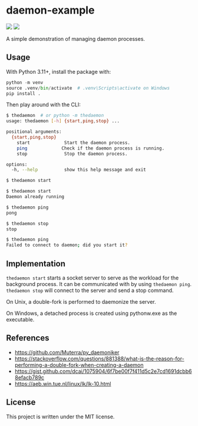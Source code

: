 # daemon-example

[![](https://img.shields.io/github/actions/workflow/status/thegamecracks/daemon-example/black-lint.yml?style=flat-square&label=black)](https://black.readthedocs.io/en/stable/)
[![](https://img.shields.io/github/actions/workflow/status/thegamecracks/daemon-example/pyright-lint.yml?style=flat-square&label=pyright)](https://microsoft.github.io/pyright/#/)

A simple demonstration of managing daemon processes.

## Usage

With Python 3.11+, install the package with:

```py
python -m venv
source .venv/bin/activate  # .venv\Scripts\activate on Windows
pip install .
```

Then play around with the CLI:

```sh
$ thedaemon  # or python -m thedaemon
usage: thedaemon [-h] {start,ping,stop} ...

positional arguments:
  {start,ping,stop}
    start             Start the daemon process.
    ping             Check if the daemon process is running.
    stop              Stop the daemon process.

options:
  -h, --help          show this help message and exit

$ thedaemon start

$ thedaemon start
Daemon already running

$ thedaemon ping
pong

$ thedaemon stop
stop

$ thedaemon ping
Failed to connect to daemon; did you start it?
```

## Implementation

`thedaemon start` starts a socket server to serve as the workload for the
background process. It can be communicated with by using `thedaemon ping`.
`thedaemon stop` will connect to the server and send a stop command.

On Unix, a double-fork is performed to daemonize the server.

On Windows, a detached process is created using pythonw.exe as the executable.

## References

- https://github.com/Muterra/py_daemoniker
- https://stackoverflow.com/questions/881388/what-is-the-reason-for-performing-a-double-fork-when-creating-a-daemon
- https://gist.github.com/dcai/1075904/6f7be00f7f411d5c2e7cd1691dcbb68efacb789c
- https://aeb.win.tue.nl/linux/lk/lk-10.html

## License

This project is written under the MIT license.
